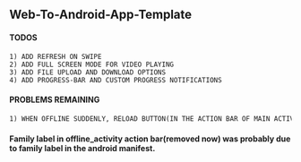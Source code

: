 ## Web-To-Android-App-Template 
#### TODOS
 ```
 1) ADD REFRESH ON SWIPE 
 2) ADD FULL SCREEN MODE FOR VIDEO PLAYING
 3) ADD FILE UPLOAD AND DOWNLOAD OPTIONS
 4) ADD PROGRESS-BAR AND CUSTOM PROGRESS NOTIFICATIONS

 ```
#### PROBLEMS REMAINING
```txt
1) WHEN OFFLINE SUDDENLY, RELOAD BUTTON(IN THE ACTION BAR OF MAIN ACTIVITY) NOT ROUTED TO OFFLINE ACTIVITY SO APP WILL HANG IF THIS BUTTON IS CLICKED HERE IN OFFLINE STATE
```
#### Family label in offline_activity action bar(removed now) was probably due to family label in the android manifest.
